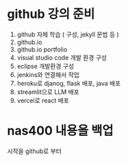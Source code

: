 # github 강의 준비 
1. github 자체 학습 ( 구성, jekyll 문법 등 )
2. github.io
3. github.io portfolio
4. visual studio code 개발 환경 구성
5. eclipse 개발환경 구성
6. jenkins와 연결해서 작업
7. heroku로 djanog, flask 배포, java 배포 
8. streamlit으로 LLM 배포
9. vercel로 react 배포

    
# nas400 내용을 백업 
시작을 github로 부터 
